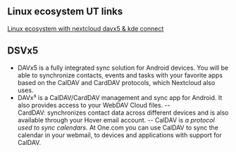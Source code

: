 ## Linux ecosystem UT links

[Linux ecosystem with nextcloud davx5 & kde connect](https://youtu.be/oGYppxV-kFE)

## DSVx5

- DAVx5 is a fully integrated sync solution for Android devices. You will be able to synchronize contacts, events and tasks with your favorite apps based on the CalDAV and CardDAV protocols, which Nextcloud also uses.
- DAVx⁵ is a CalDAV/CardDAV management and sync app for Android. It also provides access to your WebDAV Cloud files.
-- CardDAV: synchronizes contact data across different devices and is also available through your Hover email account.
-- CalDAV is *a protocol used to sync calendars*. At One.com you can use CalDAV to sync the calendar in your webmail, to devices and applications with support for CalDAV.


